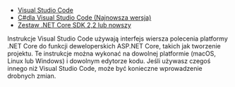 * [Visual Studio Code](https://code.visualstudio.com/download)
* [C#dla Visual Studio Code (Najnowsza wersja)](https://marketplace.visualstudio.com/items?itemName=ms-dotnettools.csharp)
* [Zestaw .NET Core SDK 2,2 lub nowszy](https://www.microsoft.com/net/download/all)

Instrukcje Visual Studio Code używają interfejs wiersza polecenia platformy .NET Core do funkcji deweloperskich ASP.NET Core, takich jak tworzenie projektu. Te instrukcje można wykonać na dowolnej platformie (macOS, Linux lub Windows) i dowolnym edytorze kodu. Jeśli używasz czegoś innego niż Visual Studio Code, może być konieczne wprowadzenie drobnych zmian.
